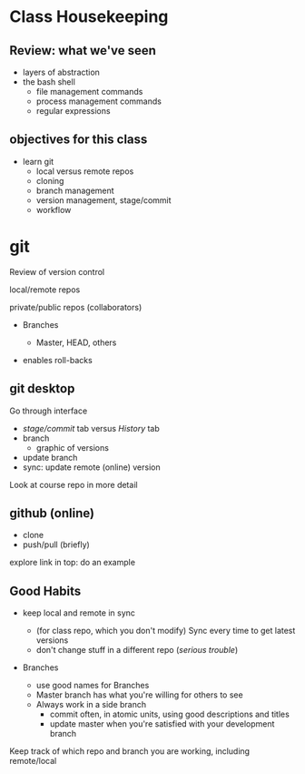# Class Housekeeping

## Review: what we've seen
* layers of abstraction
* the bash shell
	* file management commands
	* process management commands
	* regular expressions

## objectives for this class
* learn git 
	* local versus remote repos
	* cloning
	* branch management
	* version management, stage/commit
	* workflow

# git

Review of version control

local/remote repos

private/public repos (collaborators)

* Branches
	* Master, HEAD, others
	
* enables roll-backs

## git desktop

Go through interface

* *stage/commit* tab versus *History* tab
* branch
	* graphic of versions
* update branch
* sync: update remote (online) version

Look at course repo in more detail

## github (online)

* clone
* push/pull (briefly)

explore link in top: do an example

## Good Habits ##

* keep local and remote in sync
	* (for class repo, which you don't modify) Sync every time to get latest versions
	* don't change stuff in a different repo (*serious trouble*)

* Branches
	* use good names for Branches
	* Master branch has what you're willing for others to see
	* Always work in a side branch
		* commit often, in atomic units, using good descriptions and titles
		* update master when you're satisfied with your development branch

Keep track of which repo and branch you are working, including remote/local

